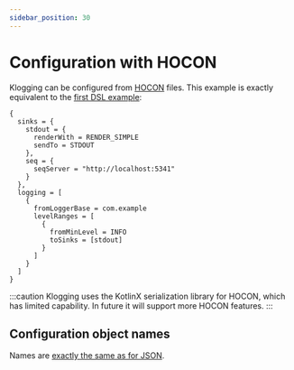 ```yaml
---
sidebar_position: 30
---
```


# Configuration with HOCON

Klogging can be configured from [HOCON](https://github.com/lightbend/config/blob/main/HOCON.md)
files. This example is exactly equivalent to the [first DSL example](dsl.md#a-simple-example):

```hocon
{
  sinks = {
    stdout = {
      renderWith = RENDER_SIMPLE
      sendTo = STDOUT
    },
    seq = {
      seqServer = "http://localhost:5341"
    }
  },
  logging = [
    {
      fromLoggerBase = com.example
      levelRanges = [
        {
          fromMinLevel = INFO
          toSinks = [stdout]
        }
      ]
    }
  ]
}
```

:::caution
Klogging uses the KotlinX serialization library for HOCON, which has limited capability.
In future it will support more HOCON features.
:::

## Configuration object names

Names are [exactly the same as for JSON](json.md#configuration-object-names).

